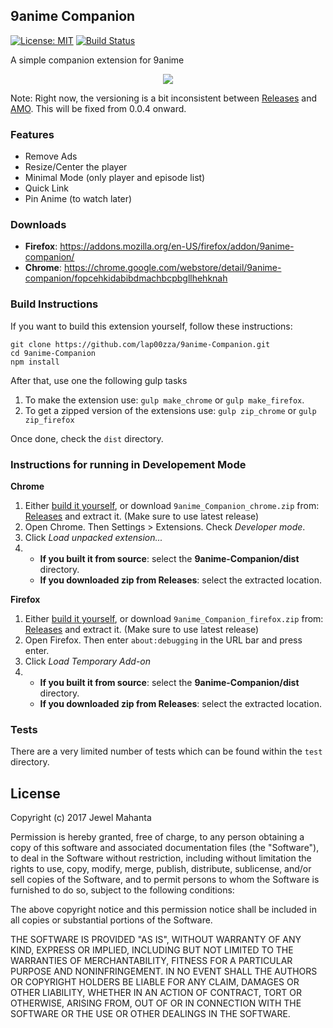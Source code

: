 ## 9anime Companion
[![License: MIT](https://img.shields.io/badge/License-MIT-yellow.svg)](https://github.com/lap00zza/9anime-Companion/blob/master/LICENSE)
[![Build Status](https://travis-ci.org/lap00zza/9anime-Companion.svg?branch=master)](https://travis-ci.org/lap00zza/9anime-Companion)

A simple companion extension for 9anime
<p align="center"><img src="https://image.ibb.co/chDnYv/ui.png"></p>

Note: Right now, the versioning is a bit inconsistent between [Releases](https://github.com/lap00zza/9anime-Companion/releases) and [AMO](https://addons.mozilla.org/en-US/firefox/addon/9anime-companion/). 
This will be fixed from 0.0.4 onward.

### Features
* Remove Ads
* Resize/Center the player
* Minimal Mode (only player and episode list)
* Quick Link
* Pin Anime (to watch later)

### Downloads
* **Firefox**: https://addons.mozilla.org/en-US/firefox/addon/9anime-companion/
* **Chrome**: https://chrome.google.com/webstore/detail/9anime-companion/fopcehkidabibdmachbcpbgllhehknah

### Build Instructions
If you want to build this extension yourself, follow these instructions:
```
git clone https://github.com/lap00zza/9anime-Companion.git
cd 9anime-Companion
npm install
```
After that, use one the following gulp tasks
1. To make the extension use: `gulp make_chrome` or `gulp make_firefox`.
2. To get a zipped version of the extensions use: `gulp zip_chrome` or `gulp zip_firefox`

Once done, check the `dist` directory.

### Instructions for running in Developement Mode
**Chrome**
1. Either [build it yourself](https://github.com/lap00zza/9anime-Companion#build-instructions), or download `9anime_Companion_chrome.zip` from: [Releases](https://github.com/lap00zza/9anime-Companion/releases) and extract it. (Make sure to use latest release)
2. Open Chrome. Then Settings > Extensions. Check *Developer mode*.
3. Click *Load unpacked extension...*
4.  * **If you built it from source**: select the **9anime-Companion/dist** directory. 
    * **If you downloaded zip from Releases**: select the extracted location.

**Firefox**
1. Either [build it yourself](https://github.com/lap00zza/9anime-Companion#build-instructions), or download `9anime_Companion_firefox.zip` from: [Releases](https://github.com/lap00zza/9anime-Companion/releases) and extract it. (Make sure to use latest release)
2. Open Firefox. Then enter `about:debugging` in the URL bar and press enter.
3. Click *Load Temporary Add-on*
4.  * **If you built it from source**: select the **9anime-Companion/dist** directory. 
    * **If you downloaded zip from Releases**: select the extracted location.

### Tests
There are a very limited number of tests which can be found within the `test` directory.

## License
Copyright (c) 2017 Jewel Mahanta

Permission is hereby granted, free of charge, to any person obtaining a copy
of this software and associated documentation files (the "Software"), to deal
in the Software without restriction, including without limitation the rights
to use, copy, modify, merge, publish, distribute, sublicense, and/or sell
copies of the Software, and to permit persons to whom the Software is
furnished to do so, subject to the following conditions:

The above copyright notice and this permission notice shall be included in all
copies or substantial portions of the Software.

THE SOFTWARE IS PROVIDED "AS IS", WITHOUT WARRANTY OF ANY KIND, EXPRESS OR
IMPLIED, INCLUDING BUT NOT LIMITED TO THE WARRANTIES OF MERCHANTABILITY,
FITNESS FOR A PARTICULAR PURPOSE AND NONINFRINGEMENT. IN NO EVENT SHALL THE
AUTHORS OR COPYRIGHT HOLDERS BE LIABLE FOR ANY CLAIM, DAMAGES OR OTHER
LIABILITY, WHETHER IN AN ACTION OF CONTRACT, TORT OR OTHERWISE, ARISING FROM,
OUT OF OR IN CONNECTION WITH THE SOFTWARE OR THE USE OR OTHER DEALINGS IN THE
SOFTWARE.

